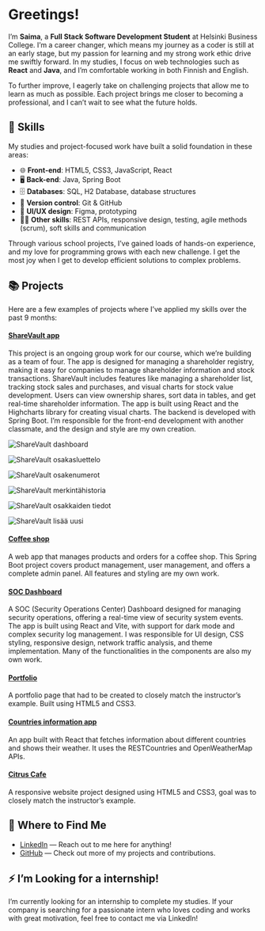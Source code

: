 # Greetings!

I’m **Saima**, a **Full Stack Software Development Student** at Helsinki Business College. I’m a career changer, which means my journey as a coder is still at an early stage, but my passion for learning and my strong work ethic drive me swiftly forward. In my studies, I focus on web technologies such as **React** and **Java**, and I’m comfortable working in both Finnish and English.

To further improve, I eagerly take on challenging projects that allow me to learn as much as possible. Each project brings me closer to becoming a professional, and I can’t wait to see what the future holds.

## 🔧 Skills

My studies and project-focused work have built a solid foundation in these areas:

- 🌐 **Front-end**: HTML5, CSS3, JavaScript, React
- 🖥️ **Back-end**: Java, Spring Boot
- 🗄️ **Databases**: SQL, H2 Database, database structures
- 🔄 **Version control**: Git & GitHub
- 🎨 **UI/UX design**: Figma, prototyping
- 🤸‍♀️ **Other skills**: REST APIs, responsive design, testing, agile methods (scrum), soft skills and communication

Through various school projects, I’ve gained loads of hands-on experience, and my love for programming grows with each new challenge. I get the most joy when I get to develop efficient solutions to complex problems.

## 📚 Projects

Here are a few examples of projects where I’ve applied my skills over the past 9 months:

#### [ShareVault app](https://github.com/esapuolakka/shareholder.git)

This project is an ongoing group work for our course, which we’re building as a team of four. The app is designed for managing a shareholder registry, making it easy for companies to manage shareholder information and stock transactions. ShareVault includes features like managing a shareholder list, tracking stock sales and purchases, and visual charts for stock value development. Users can view ownership shares, sort data in tables, and get real-time shareholder information. The app is built using React and the Highcharts library for creating visual charts. The backend is developed with Spring Boot. I’m responsible for the front-end development with another classmate, and the design and style are my own creation.

![ShareVault dashboard](images/sharevault-chart_page.png)

![ShareVault osakasluettelo](images/sharevault-ol_page.png)

![ShareVault osakenumerot](images/sharevault-on_page.png)

![ShareVault merkintähistoria](images/sharevault-mh_page.png)

![ShareVault osakkaiden tiedot](images/sharevault-ot_page.png)

![ShareVault lisää uusi](images/sharevault-lu_page.png)

#### [Coffee shop](https://github.com/Saima445/kahvikauppa)

A web app that manages products and orders for a coffee shop. This Spring Boot project covers product management, user management, and offers a complete admin panel. All features and styling are my own work.

#### [SOC Dashboard](https://github.com/IsratJahan13/official_soc_dashboard)

A SOC (Security Operations Center) Dashboard designed for managing security operations, offering a real-time view of security system events. The app is built using React and Vite, with support for dark mode and complex security log management. I was responsible for UI design, CSS styling, responsive design, network traffic analysis, and theme implementation. Many of the functionalities in the components are also my own work.

#### [Portfolio](https://github.com/Saima445/portfolio-saima)

A portfolio page that had to be created to closely match the instructor’s example. Built using HTML5 and CSS3.

#### [Countries information app](https://github.com/Saima445/05-react-maiden-tiedot)

An app built with React that fetches information about different countries and shows their weather. It uses the RESTCountries and OpenWeatherMap APIs.

#### [Citrus Cafe](https://github.com/Saima445/09-citrus-cafe)

A responsive website project designed using HTML5 and CSS3, goal was to closely match the instructor’s example.

## 🚀 Where to Find Me

- [LinkedIn](https://www.linkedin.com/in/saimasalonen/) — Reach out to me here for anything!
- [GitHub](https://github.com/Saima445) — Check out more of my projects and contributions.

## ⚡ I’m Looking for a internship!

I’m currently looking for an internship to complete my studies. If your company is searching for a passionate intern who loves coding and works with great motivation, feel free to contact me via LinkedIn!
